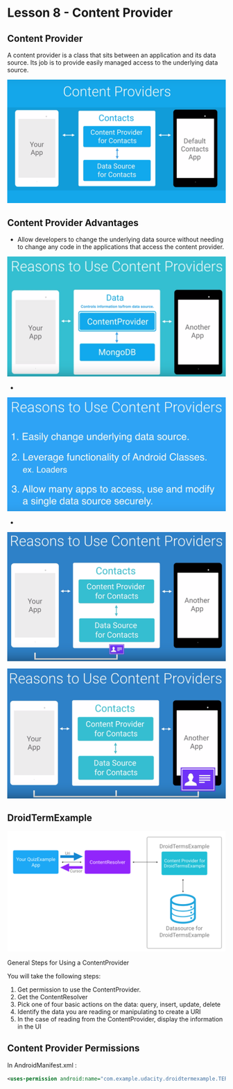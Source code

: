 # Lesson 8 - Content Provider

## Content Provider

A content provider is a class that sits between an application and its data source. Its job is to provide easily managed access to the underlying data source.

![](lesson_8_2_content_provider.png "Content Provider")

## Content Provider Advantages 

- Allow developers to change the underlying data source without needing to change any code in the applications that access the content provider.

![](lesson_8_3_layer_abstraction.png "Layer")

- 
![](lesson_8_3_access_data.png "Access data")

- 
![](lesson_8_3_example_content_provider.png "pass data to content provider")

![](lesson_8_3_example_app.png "pass data to another app")

## DroidTermExample

![](lesson_8_5_droid_term.png "droidTermExample")


General Steps for Using a ContentProvider

You will take the following steps:

1. Get permission to use the ContentProvider.
2. Get the ContentResolver
3. Pick one of four basic actions on the data: query, insert, update, delete
4. Identify the data you are reading or manipulating to create a URI
5. In the case of reading from the ContentProvider, display the information in the UI

## Content Provider Permissions

In AndroidManifest.xml : 
```xml
<uses-permission android:name="com.example.udacity.droidtermexample.TERMS_READ" />
```

